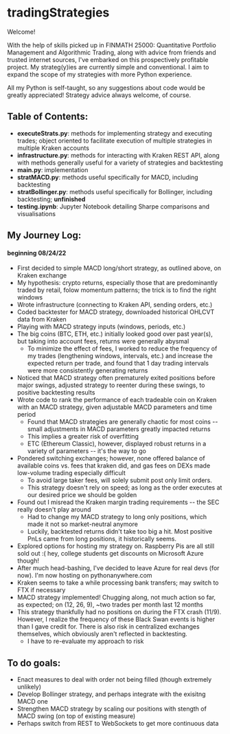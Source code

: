 # tradingStrategies

Welcome!

With the help of skills picked up in FINMATH 25000: Quantitative Portfolio Management and Algorithmic Trading, along with advice from friends and trusted internet sources, I've embarked on this prospectively profitable project. My strateg(y)ies are currently simple and conventional. I aim to expand the scope of my strategies with more Python experience.

All my Python is self-taught, so any suggestions about code would be greatly appreciated! Strategy advice always welcome, of course.

## Table of Contents:
* **executeStrats.py**: methods for implementing strategy and executing trades; object oriented to facilitate execution of multiple strategies in multiple Kraken accounts
* **infrastructure.py**: methods for interacting with Kraken REST API, along with methods generally useful for a variety of strategies and backtesting
* **main.py**: implementation
* **stratMACD.py**: methods useful specifically for MACD, including backtesting
* **stratBollinger.py**: methods useful specifically for Bollinger, including backtesting; **unfinished**
* **testing.ipynb**: Jupyter Notebook detailing Sharpe comparisons and visualisations

## My Journey Log:
#### beginning 08/24/22
- First decided to simple MACD long/short strategy, as outlined above, on Kraken exchange
- My hypothesis: crypto returns, especially those that are predominantly traded by retail, folow momentum patterns; the trick is to find the right windows
- Wrote infrastructure (connecting to Kraken API, sending orders, etc.)
- Coded backtester for MACD strategy, downloaded historical OHLCVT data from Kraken
- Playing with MACD strategy inputs (windows, periods, etc.)
- The big coins (BTC, ETH, etc.) initially looked good over past year(s), but taking into account fees, returns were generally abysmal
  - To minimize the effect of fees, I worked to reduce the frequency of my trades (lengthening windows, intervals, etc.) and increase the expected return per trade, and found that 1 day trading intervals were more consistently generating returns
- Noticed that MACD strategy often prematurely exited positions before major swings, adjusted strategy to reenter during these swings, to positive backtesting results
- Wrote code to rank the performance of each tradeable coin on Kraken with an MACD strategy, given adjustable MACD parameters and time period
  - Found that MACD strategies are generally chaotic for most coins -- small adjustments in MACD parameters greatly impacted returns 
  - This implies a greater risk of overfitting
  - ETC (Ethereum Classic), however, displayed robust returns in a variety of parameters -- it's the way to go
- Pondered switching exchanges; however, none offered balance of available coins vs. fees that kraken did, and gas fees on DEXs made low-volume trading especially difficult
  - To avoid large taker fees, will solely submit post only limit orders.
  - This strategy doesn't rely on speed; as long as the order executes at our desired price we should be golden
- Found out I misread the Kraken margin trading requirements -- the SEC really doesn't play around
  - Had to change my MACD strategy to long only positions, which made it not so market-neutral anymore
  - Luckily, backtested returns didn't take too big a hit. Most positive PnLs came from long positions, it historically seems.
- Explored options for hosting my strategy on. Raspberry Pis are all still sold out :( hey, college students get discounts on Microsoft Azure though!
- After much head-bashing, I've decided to leave Azure for real devs (for now). I'm now hosting on pythonanywhere.com
- Kraken seems to take a while processing bank transfers; may switch to FTX if necessary
- MACD strategy implemented! Chugging along, not much action so far, as expected; on (12, 26, 9), ~two trades per month last 12 months
- This strategy thankfully had no positions on during the FTX crash (11/9). However, I realize the frequency of these Black Swan events is higher than I gave credit for. There is also risk in centralized exchanges themselves, which obviously aren't reflected in backtesting.
  - I have to re-evaluate my approach to risk

## To do goals:
- Enact measures to deal with order not being filled (though extremely unlikely)
- Develop Bollinger strategy, and perhaps integrate with the exisitng MACD one
-  Strengthen MACD strategy by scaling our positions with stength of MACD swing (on top of existing measure)
- Perhaps switch from REST to WebSockets to get more continuous data
